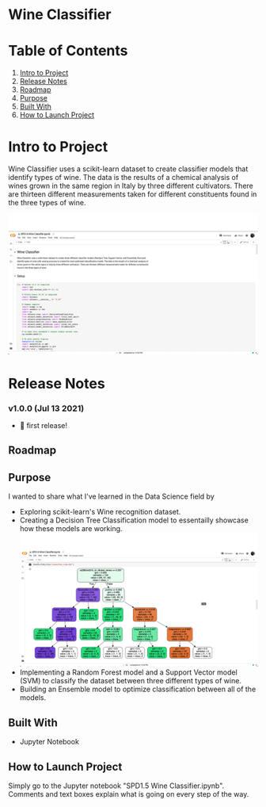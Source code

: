 # Wine Classifier

# Table of Contents
1. [Intro to Project](#intro)
2. [Release Notes](#release-notes)
3. [Roadmap](#roadmap)
4. [Purpose](#purpose)
5. [Built With](#built)
6. [How to Launch Project](#how-to)

<a name="intro"/>

# Intro to Project
<!-- Image of product/preferably homepage -->
Wine Classifier uses a scikit-learn dataset to create classifier models that identify types of wine. The data is the results of a chemical analysis of wines grown in the same region in Italy by three different cultivators. There are thirteen different measurements taken for different constituents found in the three types of wine.

![](/images/spd1.5_capstone_homepage.png)

<a name="release-notes"/>

# Release Notes
### v1.0.0    (Jul 13 2021)

- 🎉 first release!

<a name="roadmap"/>

## Roadmap
<!-- More images of product in different functions -->
<!-- Look at Tristan's Lego -->

<a name="purpose"/>

## Purpose
<!-- Why use this product? -->
I wanted to share what I've learned in the Data Science field by
- Exploring scikit-learn's Wine recognition dataset.
- Creating a Decision Tree Classification model to essentailly showcase how these models are working.
![](/images/spd1.5_capstone_classifer_tree.png)
- Implementing a Random Forest model and a Support Vector model (SVM) to classify the dataset between three different types of wine.
- Building an Ensemble model to optimize classification between all of the models.

<a name="built"/>

## Built With
- Jupyter Notebook

<a name="how-to"/>

## How to Launch Project
Simply go to the Jupyter notebook "SPD1.5 Wine Classifier.ipynb".  Comments and text boxes explain what is going on every step of the way.
